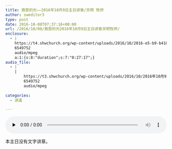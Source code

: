 ```yaml
---
title: 救恩的光——2016年10月9日主日讲章/天明 牧师
author: sweditor3
type: post
date: 2016-10-08T07:37:16+00:00
url: /2016/10/08/救恩的光2016年10月9日主日讲章天明牧师/
enclosure:
  - |
    https://t4.shwchurch.org/wp-content/uploads/2016/10/2016-e5-b9-b410-e6-9c-889-e6-97-a5-e8-ae-b2-e9-81-93.mp3
    6549752
    audio/mpeg
    a:1:{s:8:"duration";s:7:"0:27:17";}
audio_file:
  - |
    |
        https://t3.shwchurch.org/wp-content/uploads/2016/10/2016年10月9日讲道.mp3
        6549752
        audio/mpeg
        
categories:
  - 讲道

---
```

<audio class="wp-audio-shortcode" id="audio-14404-707" preload="none" style="width: 100%;" controls="controls"><source type="audio/mpeg" src="http://t5.shwchurch.org/wp-content/uploads/2016/10/2016-e5-b9-b410-e6-9c-889-e6-97-a5-e8-ae-b2-e9-81-93.mp3?_=707" /><http://t5.shwchurch.org/wp-content/uploads/2016/10/2016-e5-b9-b410-e6-9c-889-e6-97-a5-e8-ae-b2-e9-81-93.mp3></audio> 

本主日没有文字讲章。